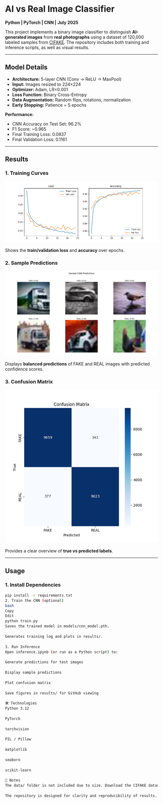 # AI vs Real Image Classifier

**Python | PyTorch | CNN |**
**July 2025**

This project implements a binary image classifier to distinguish **AI-generated images** from **real photographs** using a dataset of 120,000 labeled samples from [CIFAKE](https://www.kaggle.com/datasets). The repository includes both training and inference scripts, as well as visual results.

---

## Model Details

- **Architecture:** 5-layer CNN (Conv → ReLU → MaxPool)
- **Input:** Images resized to 224×224
- **Optimizer:** Adam, LR=0.001
- **Loss Function:** Binary Cross-Entropy
- **Data Augmentation:** Random flips, rotations, normalization
- **Early Stopping:** Patience = 5 epochs

**Performance:**

- CNN Accuracy on Test Set: 96.2%
- F1 Score: ~0.965
- Final Training Loss: 0.0837
- Final Validation Loss: 0.1161

---

## Results

### 1. Training Curves

![Training Curves](results/training_curves.png)

Shows the **train/validation loss** and **accuracy** over epochs.

### 2. Sample Predictions

![Sample Predictions](results/sample_predictions.png)

Displays **balanced predictions** of FAKE and REAL images with predicted confidence scores.

### 3. Confusion Matrix

![Confusion Matrix](results/confusion_matrix.png)

Provides a clear overview of **true vs predicted labels**.

---

## Usage

### 1. Install Dependencies

```bash
pip install -r requirements.txt
2. Train the CNN (optional)
bash
Copy
Edit
python train.py
Saves the trained model in models/cnn_model.pth.

Generates training log and plots in results/.

3. Run Inference
Open inference.ipynb (or run as a Python script) to:

Generate predictions for test images

Display sample predictions

Plot confusion matrix

Save figures in results/ for GitHub viewing

🛠 Technologies
Python 3.12

PyTorch

torchvision

PIL / Pillow

matplotlib

seaborn

scikit-learn

📌 Notes
The data/ folder is not included due to size. Download the CIFAKE dataset from Kaggle.

The repository is designed for clarity and reproducibility of results. Figures and logs are saved automatically in results/.
```
